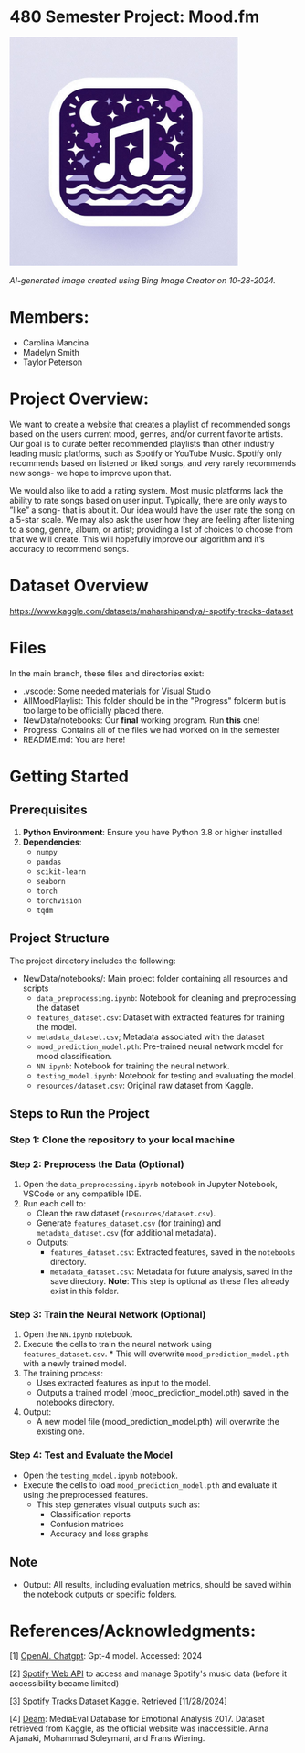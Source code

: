 # 480 Semester Project: Mood.fm

<img src="Progress/moody.jpg" alt="Logo" width="400"/>

*AI-generated image created using Bing Image Creator on 10-28-2024.*

# Members:
* Carolina Mancina
* Madelyn Smith
* Taylor Peterson

# Project Overview:
We want to create a website that creates a playlist of recommended songs based on the users current mood, genres, and/or current favorite artists. Our goal is to curate better recommended playlists than other industry leading music platforms, such as Spotify or YouTube Music. Spotify only recommends based on listened or liked songs, and very rarely recommends new songs- we hope to improve upon that.

We would also like to add a rating system. Most music platforms lack the ability to rate songs based
on user input. Typically, there are only ways to ”like” a song- that is about it. Our idea would have
the user rate the song on a 5-star scale. We may also ask the user how they are feeling after listening to
a song, genre, album, or artist; providing a list of choices to choose from that we will create. This will
hopefully improve our algorithm and it’s accuracy to recommend songs.

# Dataset Overview
https://www.kaggle.com/datasets/maharshipandya/-spotify-tracks-dataset

# Files
In the main branch, these files and directories exist:
* .vscode: Some needed materials for Visual Studio
* AllMoodPlaylist: This folder should be in the "Progress" folderm but is too large to be officially placed there.
* NewData/notebooks: Our **final** working program. Run **this** one!
* Progress: Contains all of the files we had worked on in the semester
* README.md: You are here!

# Getting Started
## Prerequisites
1. **Python Environment**: Ensure you have Python 3.8 or higher installed
2. **Dependencies**:
   * `numpy`
   * `pandas`
   * `scikit-learn`
   * `seaborn`
   * `torch`
   * `torchvision`
   * `tqdm`

## Project Structure

The project directory includes the following:
* NewData/notebooks/: Main project folder containing all resources and scripts
   * `data_preprocessing.ipynb`: Notebook for cleaning and preprocessing the dataset
   * `features_dataset.csv`: Dataset with extracted features for training the model.
   * `metadata_dataset.csv`; Metadata associated with the dataset
   * `mood_prediction_model.pth`: Pre-trained neural network model for mood classification.
   * `NN.ipynb`: Notebook for training the neural network.
   * `testing_model.ipynb`: Notebook for testing and evaluating the model.
   * `resources/dataset.csv`: Original raw dataset from Kaggle.
 
## Steps to Run the Project

### Step 1: Clone the repository to your local machine

### Step 2: Preprocess the Data (Optional)
  1. Open the `data_preprocessing.ipynb` notebook in Jupyter Notebook, VSCode or any compatible IDE.
  2. Run each cell to:
      * Clean the raw dataset (`resources/dataset.csv`).
      * Generate `features_dataset.csv` (for training) and `metadata_dataset.csv` (for additional metadata).
      * Outputs:
         * `features_dataset.csv`: Extracted features, saved in the `notebooks` directory.
         * `metadata_dataset.csv`: Metadata for future analysis, saved in the save directory.
**Note**: This step is optional as these files already exist in this folder.

### Step 3: Train the Neural Network (Optional)
   1. Open the `NN.ipynb` notebook.
   2. Execute the cells to train the neural network using `features_dataset.csv`.
     * This will overwrite `mood_prediction_model.pth` with a newly trained model.
   3. The training process:
      * Uses extracted features as input to the model.
      * Outputs a trained model (mood_prediction_model.pth) saved in the notebooks directory.
   4. Output:
      * A new model file (mood_prediction_model.pth) will overwrite the existing one.

### Step 4: Test and Evaluate the Model
   * Open the `testing_model.ipynb` notebook.
   * Execute the cells to load `mood_prediction_model.pth` and evaluate it using the preprocessed features.
     * This step generates visual outputs such as:
        - Classification reports
        - Confusion matrices
        - Accuracy and loss graphs
## Note
* Output: All results, including evaluation metrics, should be saved within the notebook outputs or specific folders.

# References/Acknowledgments:
[1] [OpenAI. Chatgpt](https://chatgpt.com/?model=gpt-4o-mini): Gpt-4 model. Accessed: 2024

[2] [Spotify Web API](https://developer.spotify.com/documentation/web-api) to access and manage Spotify's music data (before it accessibility became limited)

[3] [Spotify Tracks Dataset](https://www.kaggle.com/datasets/maharshipandya/-spotify-tracks-dataset) Kaggle. Retrieved [11/28/2024]

[4] [Deam](https://www.kaggle.com/datasets/imsparsh/deam-mediaeval-dataset-emotional-analysis-in-music): MediaEval Database for Emotional Analysis 2017. Dataset retrieved from Kaggle, as the official website was inaccessible. Anna Aljanaki, Mohammad Soleymani, and Frans Wiering. 

